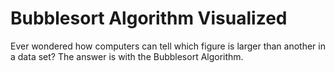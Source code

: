 # Bubblesort Algorithm Visualized

Ever wondered how computers can tell which figure is larger than another in a data set? The answer is with the Bubblesort Algorithm. 
